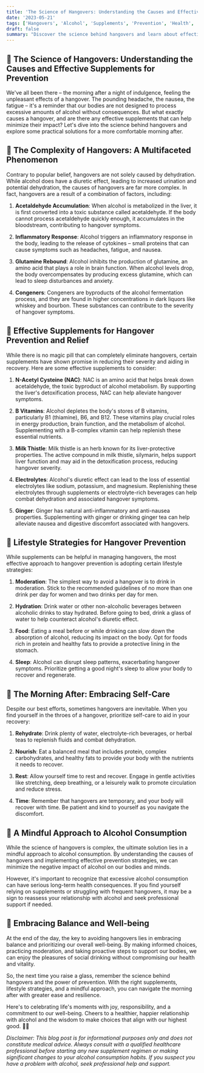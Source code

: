 ```yaml
---
title: 'The Science of Hangovers: Understanding the Causes and Effective Supplements for Prevention 🍸🔬'
date: '2023-05-21'
tags: ['Hangovers', 'Alcohol', 'Supplements', 'Prevention', 'Health', 'Science']
draft: false
summary: "Discover the science behind hangovers and learn about effective supplements that can help minimize their impact. From the causes to prevention strategies, this blog post explores the complexities of alcohol's effects on the body and offers practical solutions for a more comfortable morning after. 🌅"
---
```


## 🌟 The Science of Hangovers: Understanding the Causes and Effective Supplements for Prevention

We've all been there – the morning after a night of indulgence, feeling the unpleasant effects of a hangover. The pounding headache, the nausea, the fatigue – it's a reminder that our bodies are not designed to process excessive amounts of alcohol without consequences. But what exactly causes a hangover, and are there any effective supplements that can help minimize their impact? Let's dive into the science behind hangovers and explore some practical solutions for a more comfortable morning after.

## 🔬 The Complexity of Hangovers: A Multifaceted Phenomenon

Contrary to popular belief, hangovers are not solely caused by dehydration. While alcohol does have a diuretic effect, leading to increased urination and potential dehydration, the causes of hangovers are far more complex. In fact, hangovers are a result of a combination of factors, including:

1. **Acetaldehyde Accumulation**: When alcohol is metabolized in the liver, it is first converted into a toxic substance called acetaldehyde. If the body cannot process acetaldehyde quickly enough, it accumulates in the bloodstream, contributing to hangover symptoms.

2. **Inflammatory Response**: Alcohol triggers an inflammatory response in the body, leading to the release of cytokines – small proteins that can cause symptoms such as headaches, fatigue, and nausea.

3. **Glutamine Rebound**: Alcohol inhibits the production of glutamine, an amino acid that plays a role in brain function. When alcohol levels drop, the body overcompensates by producing excess glutamine, which can lead to sleep disturbances and anxiety.

4. **Congeners**: Congeners are byproducts of the alcohol fermentation process, and they are found in higher concentrations in dark liquors like whiskey and bourbon. These substances can contribute to the severity of hangover symptoms.

## 💊 Effective Supplements for Hangover Prevention and Relief

While there is no magic pill that can completely eliminate hangovers, certain supplements have shown promise in reducing their severity and aiding in recovery. Here are some effective supplements to consider:

1. **N-Acetyl Cysteine (NAC)**: NAC is an amino acid that helps break down acetaldehyde, the toxic byproduct of alcohol metabolism. By supporting the liver's detoxification process, NAC can help alleviate hangover symptoms.

2. **B Vitamins**: Alcohol depletes the body's stores of B vitamins, particularly B1 (thiamine), B6, and B12. These vitamins play crucial roles in energy production, brain function, and the metabolism of alcohol. Supplementing with a B-complex vitamin can help replenish these essential nutrients.

3. **Milk Thistle**: Milk thistle is an herb known for its liver-protective properties. The active compound in milk thistle, silymarin, helps support liver function and may aid in the detoxification process, reducing hangover severity.

4. **Electrolytes**: Alcohol's diuretic effect can lead to the loss of essential electrolytes like sodium, potassium, and magnesium. Replenishing these electrolytes through supplements or electrolyte-rich beverages can help combat dehydration and associated hangover symptoms.

5. **Ginger**: Ginger has natural anti-inflammatory and anti-nausea properties. Supplementing with ginger or drinking ginger tea can help alleviate nausea and digestive discomfort associated with hangovers.

## 🍳 Lifestyle Strategies for Hangover Prevention

While supplements can be helpful in managing hangovers, the most effective approach to hangover prevention is adopting certain lifestyle strategies:

1. **Moderation**: The simplest way to avoid a hangover is to drink in moderation. Stick to the recommended guidelines of no more than one drink per day for women and two drinks per day for men.

2. **Hydration**: Drink water or other non-alcoholic beverages between alcoholic drinks to stay hydrated. Before going to bed, drink a glass of water to help counteract alcohol's diuretic effect.

3. **Food**: Eating a meal before or while drinking can slow down the absorption of alcohol, reducing its impact on the body. Opt for foods rich in protein and healthy fats to provide a protective lining in the stomach.

4. **Sleep**: Alcohol can disrupt sleep patterns, exacerbating hangover symptoms. Prioritize getting a good night's sleep to allow your body to recover and regenerate.

## 🌈 The Morning After: Embracing Self-Care

Despite our best efforts, sometimes hangovers are inevitable. When you find yourself in the throes of a hangover, prioritize self-care to aid in your recovery:

1. **Rehydrate**: Drink plenty of water, electrolyte-rich beverages, or herbal teas to replenish fluids and combat dehydration.

2. **Nourish**: Eat a balanced meal that includes protein, complex carbohydrates, and healthy fats to provide your body with the nutrients it needs to recover.

3. **Rest**: Allow yourself time to rest and recover. Engage in gentle activities like stretching, deep breathing, or a leisurely walk to promote circulation and reduce stress.

4. **Time**: Remember that hangovers are temporary, and your body will recover with time. Be patient and kind to yourself as you navigate the discomfort.

## 🌿 A Mindful Approach to Alcohol Consumption

While the science of hangovers is complex, the ultimate solution lies in a mindful approach to alcohol consumption. By understanding the causes of hangovers and implementing effective prevention strategies, we can minimize the negative impact of alcohol on our bodies and minds.

However, it's important to recognize that excessive alcohol consumption can have serious long-term health consequences. If you find yourself relying on supplements or struggling with frequent hangovers, it may be a sign to reassess your relationship with alcohol and seek professional support if needed.

## 🌈 Embracing Balance and Well-being

At the end of the day, the key to avoiding hangovers lies in embracing balance and prioritizing our overall well-being. By making informed choices, practicing moderation, and taking proactive steps to support our bodies, we can enjoy the pleasures of social drinking without compromising our health and vitality.

So, the next time you raise a glass, remember the science behind hangovers and the power of prevention. With the right supplements, lifestyle strategies, and a mindful approach, you can navigate the morning after with greater ease and resilience.

Here's to celebrating life's moments with joy, responsibility, and a commitment to our well-being. Cheers to a healthier, happier relationship with alcohol and the wisdom to make choices that align with our highest good. 🥂✨

_Disclaimer: This blog post is for informational purposes only and does not constitute medical advice. Always consult with a qualified healthcare professional before starting any new supplement regimen or making significant changes to your alcohol consumption habits. If you suspect you have a problem with alcohol, seek professional help and support._
